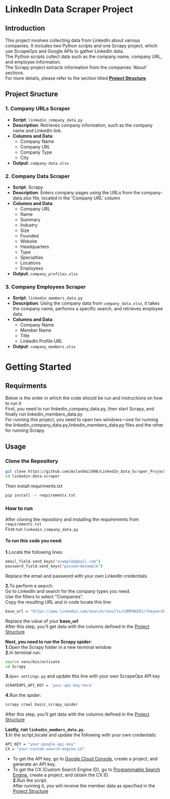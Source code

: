 # LinkedIn Data Scraper Project
## Introduction
This project involves collecting data from LinkedIn about various companies.
It includes two Python scripts and one Scrapy project, which use ScrapeOps and Google APIs to gather LinkedIn data.<br>
The Python scripts collect data such as the company name, company URL, and employee information.<br>
The Scrapy project extracts information from the companies 'About' sections.<br>
For more details, please refer to the section titled **[Project Structure](#project-structure)**.

## Project Sructure
### 1. **Company URLs Scraper**
- **Script**: `linkedin_company_data.py`
- **Description**: Retrieves company information, such as the company name and LinkedIn link.
- **Columns and Data**:
  - Company Name  
  - Company URL  
  - Company Type  
  - City
- **Output**: `company-data.xlsx`

### 2. **Company Data Scraper**
- **Script**: Scrapy
- **Description**: Enters company pages using the URLs from the company-data.xlsx file, located in the 'Company URL' column
- **Columns and Data**:
  - Company URL  
  - Name  
  - Summary  
  - Industry  
  - Size  
  - Founded  
  - Website  
  - Headquarters  
  - Type  
  - Specialties  
  - Locations  
  - Employees
- **Output**: `company_profiles.xlsx`

### 3. **Company Employees Scraper**
- **Script**: `linkedin_members_data.py`
- **Description**: Using the company data from `company_data.xlsx`, it takes the company name, performs a specific search, and retrieves employee data.
- **Columns and Data**:
  - Company Name  
  - Member Name  
  - Title  
  - LinkedIn Profile URL
- **Output**: `company_members.xlsx`


# Getting Started
## Requirments 
Below is the order in which the code should be run and instructions on how to run it<br>
First, you need to run linkedin_company_data.py, then start Scrapy, and finally run linkedin_members_data.py<br>
For running this project, you need to open two windows—one for running the linkedin_company_data.py,linkedin_members_data.py files and the other for running Scrapy.<br>
## Usage
### Clone the Repository
```bash
git clone https://github.com/AslanEmil008/LinkedIn_Data_Scraper_Project.git
cd linkedin-data-scraper
```
Then install requirments.txt
```bash
pip install -r requirements.txt
```

### How to run
After cloning the repository and installing the requirements from `requirements.txt`<br>
First run `linkedin_company_data.py`
#### To run this code you need:
<b>1.</b>Locate the following lines:
```bash
email_field.send_keys("example@gmail.com")
password_field.send_keys("passwordexample")
```
Replace the email and password with your own LinkedIn credentials.<br>


<b>2.</b>To perform a search:<br>
Go to LinkedIn and search for the company types you need.<br>
Use the filters to select "Companies".<br>
Copy the resulting URL and in code locate this line:
```bash
base_url = "https://www.linkedin.com/search/results/COMPANIES/?keywords=marketing&origin=SWITCH_SEARCH_VERTICAL&page={page}&sid=tHO"
```
 Replace the value of your <b>base_url</b> <br>
After this step, you'll get data with the columns defined in the [Project Structure](#project-structure)


<b>Next, you need to run the Scrapy spider:</b><br>
<b>1.</b>Open the Scrapy folder in a new terminal window<br>
<b>2.</b>In terminal run:
```bash
source venv/bin/activate
cd Scrapy
```
<b>3.</b>`Open settings.py` and update this line with your own ScrapeOps API key
```bash
SCRAPEOPS_API_KEY = 'your-api-key-here'
```
<b>4.</b>Run the spider:
```bash
scrapy crawl basic_scrapy_spider
```
After this step, you'll get data with the columns defined in the [Project Structure](#project-structure)

<b>Lastly, run `linkedin_members_data.py`.</b><br>
<b>1.</b>In the script,locate and update the following with your own credentials:
```bash
API_KEY = "your-google-api-key"
CX = "your-custom-search-engine-id"
```
- To get the API key, go to [Google Cloud Console](https://console.cloud.google.com/), create a project, and generate an API key.
- To get the CX (Custom Search Engine ID), go to [Programmable Search Engine](https://programmablesearchengine.google.com/about/), create a project, and obtain the CX ID.<br>
<b>2.</b>Run the script.<br>
After running it, you will receive the member data as specified in the [Project Structure](#project-structure)





